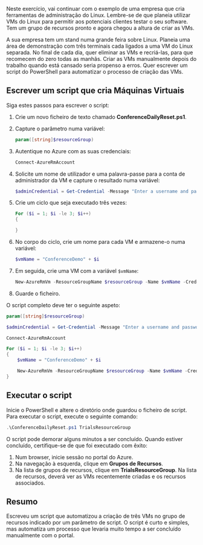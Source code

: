 Neste exercício, vai continuar com o exemplo de uma empresa que cria ferramentas de administração do Linux. Lembre-se de que planeia utilizar VMs do Linux para permitir aos potenciais clientes testar o seu software. Tem um grupo de recursos pronto e agora chegou a altura de criar as VMs.

A sua empresa tem um stand numa grande feira sobre Linux. Planeia uma área de demonstração com três terminais cada ligados a uma VM do Linux separada. No final de cada dia, quer eliminar as VMs e recriá-las, para que recomecem do zero todas as manhãs. Criar as VMs manualmente depois do trabalho quando está cansado seria propenso a erros. Quer escrever um script do PowerShell para automatizar o processo de criação das VMs.

## <a name="write-a-script-that-creates-virtual-machines"></a>Escrever um script que cria Máquinas Virtuais

Siga estes passos para escrever o script:

1. Crie um novo ficheiro de texto chamado **ConferenceDailyReset.ps1**.

2. Capture o parâmetro numa variável:

    ```powershell
    param([string]$resourceGroup)
    ```

3. Autentique no Azure com as suas credenciais:

    ```powershell
    Connect-AzureRmAccount
    ```

4. Solicite um nome de utilizador e uma palavra-passe para a conta de administrador da VM e capture o resultado numa variável:

    ```powershell
    $adminCredential = Get-Credential -Message "Enter a username and password for the VM administrator."
    ```

5. Crie um ciclo que seja executado três vezes:

    ```powershell
    For ($i = 1; $i -le 3; $i++) 
    {

    }
    ```

6. No corpo do ciclo, crie um nome para cada VM e armazene-o numa variável:

    ```powershell
    $vmName = "ConferenceDemo" + $i
    ```

7. Em seguida, crie uma VM com a variável `$vmName`:

   ```powershell
   New-AzureRmVm -ResourceGroupName $resourceGroup -Name $vmName -Credential $adminCredential -Location "East US" 
   ```

8. Guarde o ficheiro.

O script completo deve ter o seguinte aspeto:

```powershell
param([string]$resourceGroup)

$adminCredential = Get-Credential -Message "Enter a username and password for the VM administrator."

Connect-AzureRmAccount

For ($i = 1; $i -le 3; $i++)
{
    $vmName = "ConferenceDemo" + $i

    New-AzureRmVm -ResourceGroupName $resourceGroup -Name $vmName -Credential $adminCredential -Location "East US" -Image UbuntuLTS
}
```

## <a name="execute-the-script"></a>Executar o script

Inicie o PowerShell e altere o diretório onde guardou o ficheiro de script. Para executar o script, execute o seguinte comando:

```powershell
.\ConferenceDailyReset.ps1 TrialsResourceGroup
```

O script pode demorar alguns minutos a ser concluído. Quando estiver concluído, certifique-se de que foi executado com êxito:

1. Num browser, inicie sessão no portal do Azure.
2. Na navegação à esquerda, clique em **Grupos de Recursos**.
3. Na lista de grupos de recursos, clique em **TrialsResourceGroup**. Na lista de recursos, deverá ver as VMs recentemente criadas e os recursos associados.

## <a name="summary"></a>Resumo
Escreveu um script que automatizou a criação de três VMs no grupo de recursos indicado por um parâmetro de script. O script é curto e simples, mas automatiza um processo que levaria muito tempo a ser concluído manualmente com o portal.